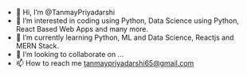 - 👋 Hi, I’m @TanmayPriyadarshi
- 👀 I’m interested in coding using Python, Data Science using Python, React Based Web Apps and many more.
- 🌱 I’m currently learning Python, ML and Data Science, Reactjs and MERN Stack.
- 💞️ I’m looking to collaborate on ...
- 📫 How to reach me tanmaypriyadarshi65@gmail.com

<!---
TanmayPriyadarshi/TanmayPriyadarshi is a ✨ special ✨ repository because its `README.md` (this file) appears on your GitHub profile.
You can click the Preview link to take a look at your changes.
--->
